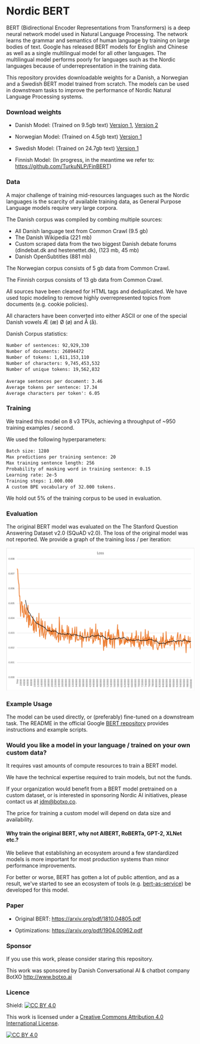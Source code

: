 Nordic BERT
============

BERT (Bidirectional Encoder Representations from Transformers) is a deep neural network model used in Natural Language Processing. The network learns the grammar and semantics of human language by training on large bodies of text. Google has released BERT models for English and Chinese as well as a single multilingual model for all other languages. The multilingual model performs poorly for languages such as the Nordic languages because of underrepresentation in the training data.

This repository provides downloadable weights for a Danish, a Norwegian and a Swedish BERT model trained from scratch. The models can be used in downstream tasks to improve the performance of Nordic Natural Language Processing systems.

### Download weights

- Danish Model: (Trained on 9.5gb text)
[Version 1](https://www.dropbox.com/s/b2ycb6l3icla0m1/danish_bert_uncased.zip?dl=1),
[Version 2](https://www.dropbox.com/s/19cjaoqvv2jicq9/danish_bert_uncased_v2.zip?dl=1)

- Norwegian Model: (Trained on 4.5gb text)
[Version 1](https://www.dropbox.com/s/avlcftcfm9k6gp0/norwegian_bert_uncased.zip?dl=1) 

- Swedish Model: (Trained on 24.7gb text)
[Version 1](https://www.dropbox.com/s/w38jslro7tb1j4m/swedish_bert_uncased.zip?dl=1) 

- Finnish Model:
(In progress, in the meantime we refer to: https://github.com/TurkuNLP/FinBERT)

### Data

A major challenge of training mid-resources languages such as the Nordic languages is the scarcity of available training data, as General Purpose Language models require very large corpora.

The Danish corpus was compiled by combing multiple sources:

- All Danish language text from Common Crawl (9.5 gb)
- The Danish Wikipedia (221 mb)
- Custom scraped data from the two biggest Danish debate forums (dindebat.dk and hestenettet.dk), (123 mb, 45 mb)
- Danish OpenSubtitles (881 mb)

The Norwegian corpus consists of 5 gb data from Common Crawl.

The Finnish corpus consists of 13 gb data from Common Crawl.

All sources have been cleaned for HTML tags and deduplicated. We have used topic modeling to remove highly overrepresented topics from documents (e.g. cookie policies).

All characters have been converted into either ASCII or one of the special Danish vowels Æ (æ) Ø (ø) and Å (å).

Danish Corpus statistics:

```
Number of sentences: 92,929,330
Number of documents: 26894472
Number of tokens: 1,611,153,110
Number of characters: 9,745,453,532
Number of unique tokens: 19,562,832

Average sentences per document: 3.46
Average tokens per sentence: 17.34
Average characters per token': 6.05
```

### Training

We trained this model on 8 v3 TPUs, achieving a throughput of ~950 training examples / second.

We used the following hyperparameters:

```
Batch size: 1280
Max predictions per training sentence: 20
Max training sentence length: 256
Probability of masking word in training sentence: 0.15
Learning rate: 2e-5
Training steps: 1.000.000
A custom BPE vocabulary of 32.000 tokens.
```

We hold out 5% of the training corpus to be used in evaluation.

### Evaluation

The original BERT model was evaluated on the The Stanford Question Answering Dataset v2.0 (SQuAD v2.0). The loss of the original model was not reported. We provide a graph of the training loss / per iteration:

![BERT Loss](/img/BERT%20loss.png)

### Example Usage

The model can be used directly, or (preferably) fine-tuned on a downstream task. The README in the official Google [BERT repository](https://github.com/google-research/bert) provides instructions and example scripts.

### Would you like a model in your language / trained on your own custom data?

It requires vast amounts of compute resources to train a BERT model.

We have the technical expertise required to train models, but not the funds.

If your organization would benefit from a BERT model pretrained on a custom dataset, or is interested in sponsoring Nordic AI initiatives, please contact us at jdm@botxo.co.

The price for training a custom model will depend on data size and availability.

#### Why train the original BERT, why not AlBERT, RoBERTa, GPT-2, XLNet etc.?

We believe that establishing an ecosystem around a few standardized models is more important
for most production systems than minor performance improvements.

For better or worse, BERT has gotten a lot of public attention, and as a result, we've started to see an ecosystem of tools
(e.g. [bert-as-service](https://github.com/hanxiao/bert-as-service)) be developed for this model.

### Paper

- Original BERT: https://arxiv.org/pdf/1810.04805.pdf

- Optimizations: https://arxiv.org/pdf/1904.00962.pdf

### Sponsor

If you use this work, please consider staring this repository.

This work was sponsored by Danish Conversational AI & chatbot company BotXO
http://www.botxo.ai

### Licence

Shield: [![CC BY 4.0][cc-by-shield]][cc-by]

This work is licensed under a [Creative Commons Attribution 4.0 International
License][cc-by].

[![CC BY 4.0][cc-by-image]][cc-by]

[cc-by]: http://creativecommons.org/licenses/by/4.0/
[cc-by-image]: https://i.creativecommons.org/l/by/4.0/88x31.png
[cc-by-shield]: https://img.shields.io/badge/License-CC%20BY%204.0-lightgrey.svg
